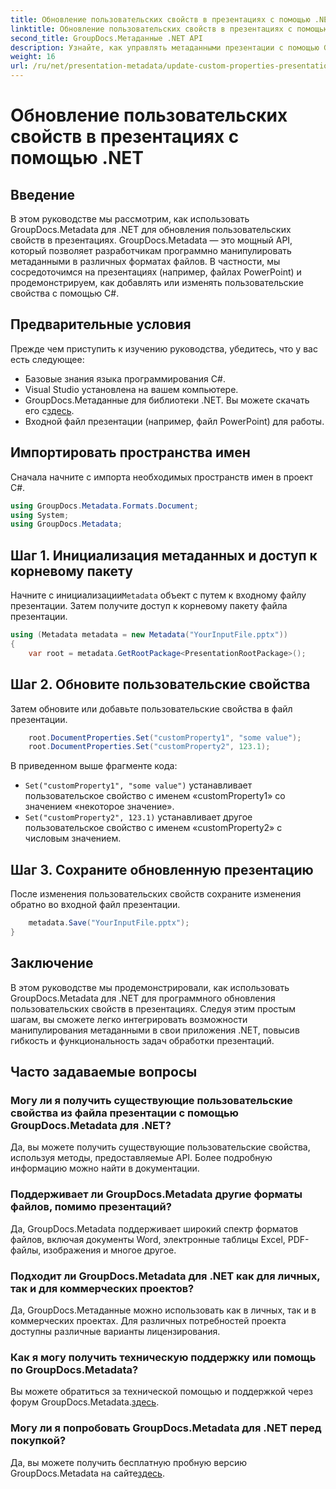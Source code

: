 ```yaml
---
title: Обновление пользовательских свойств в презентациях с помощью .NET
linktitle: Обновление пользовательских свойств в презентациях с помощью .NET
second_title: GroupDocs.Метаданные .NET API
description: Узнайте, как управлять метаданными презентации с помощью GroupDocs.Metadata для .NET. Эффективно обновляйте пользовательские свойства в файлах PowerPoint.
weight: 16
url: /ru/net/presentation-metadata/update-custom-properties-presentations/
---
```


# Обновление пользовательских свойств в презентациях с помощью .NET

## Введение
В этом руководстве мы рассмотрим, как использовать GroupDocs.Metadata для .NET для обновления пользовательских свойств в презентациях. GroupDocs.Metadata — это мощный API, который позволяет разработчикам программно манипулировать метаданными в различных форматах файлов. В частности, мы сосредоточимся на презентациях (например, файлах PowerPoint) и продемонстрируем, как добавлять или изменять пользовательские свойства с помощью C#.
## Предварительные условия
Прежде чем приступить к изучению руководства, убедитесь, что у вас есть следующее:
- Базовые знания языка программирования C#.
- Visual Studio установлена на вашем компьютере.
-  GroupDocs.Метаданные для библиотеки .NET. Вы можете скачать его с[здесь](https://releases.groupdocs.com/metadata/net/).
- Входной файл презентации (например, файл PowerPoint) для работы.

## Импортировать пространства имен
Сначала начните с импорта необходимых пространств имен в проект C#.
```csharp
using GroupDocs.Metadata.Formats.Document;
using System;
using GroupDocs.Metadata;
```
## Шаг 1. Инициализация метаданных и доступ к корневому пакету
 Начните с инициализации`Metadata` объект с путем к входному файлу презентации. Затем получите доступ к корневому пакету файла презентации.
```csharp
using (Metadata metadata = new Metadata("YourInputFile.pptx"))
{
    var root = metadata.GetRootPackage<PresentationRootPackage>();
```
## Шаг 2. Обновите пользовательские свойства
Затем обновите или добавьте пользовательские свойства в файл презентации.
```csharp
    root.DocumentProperties.Set("customProperty1", "some value");
    root.DocumentProperties.Set("customProperty2", 123.1);
```
В приведенном выше фрагменте кода:
- `Set("customProperty1", "some value")` устанавливает пользовательское свойство с именем «customProperty1» со значением «некоторое значение».
- `Set("customProperty2", 123.1)` устанавливает другое пользовательское свойство с именем «customProperty2» с числовым значением.
## Шаг 3. Сохраните обновленную презентацию
После изменения пользовательских свойств сохраните изменения обратно во входной файл презентации.
```csharp
    metadata.Save("YourInputFile.pptx");
}
```

## Заключение
В этом руководстве мы продемонстрировали, как использовать GroupDocs.Metadata для .NET для программного обновления пользовательских свойств в презентациях. Следуя этим простым шагам, вы сможете легко интегрировать возможности манипулирования метаданными в свои приложения .NET, повысив гибкость и функциональность задач обработки презентаций.

## Часто задаваемые вопросы
### Могу ли я получить существующие пользовательские свойства из файла презентации с помощью GroupDocs.Metadata для .NET?
Да, вы можете получить существующие пользовательские свойства, используя методы, предоставляемые API. Более подробную информацию можно найти в документации.
### Поддерживает ли GroupDocs.Metadata другие форматы файлов, помимо презентаций?
Да, GroupDocs.Metadata поддерживает широкий спектр форматов файлов, включая документы Word, электронные таблицы Excel, PDF-файлы, изображения и многое другое.
### Подходит ли GroupDocs.Metadata для .NET как для личных, так и для коммерческих проектов?
Да, GroupDocs.Метаданные можно использовать как в личных, так и в коммерческих проектах. Для различных потребностей проекта доступны различные варианты лицензирования.
### Как я могу получить техническую поддержку или помощь по GroupDocs.Metadata?
 Вы можете обратиться за технической помощью и поддержкой через форум GroupDocs.Metadata.[здесь](https://forum.groupdocs.com/c/metadata/14).
### Могу ли я попробовать GroupDocs.Metadata для .NET перед покупкой?
 Да, вы можете получить бесплатную пробную версию GroupDocs.Metadata на сайте[здесь](https://releases.groupdocs.com/).